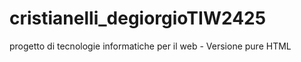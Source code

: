 # cristianelli_degiorgioTIW2425

progetto di tecnologie informatiche per il web - Versione pure HTML
